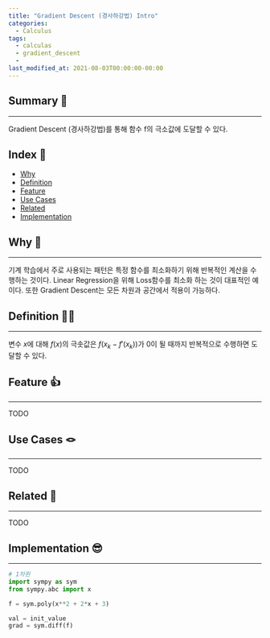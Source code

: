 ```yaml
---
title: "Gradient Descent (경사하강법) Intro"
categories:
  - Calculus
tags:
  - calculas
  - gradient_descent
  - 
last_modified_at: 2021-08-03T00:00:00-00:00
---
```



## Summary 🤙
---
Gradient Descent (경사하강법)를 통해 함수 f의 극소값에 도달할 수 있다.


## Index 👀       
  * [Why](#why)
  * [Definition](#definition)
  * [Feature](#feature)
  * [Use Cases](#use-cases)
  * [Related](#related)
  * [Implementation](#implementation)

## Why 🤷
---
기계 학습에서 주로 사용되는 패턴은 특정 함수를 최소화하기 위해 반복적인 계산을 수행하는 것이다. Linear Regression을 위해 Loss함수를 최소화 하는 것이 대표적인 예이다. 
또한 Gradient Descent는 모든 차원과 공간에서 적용이 가능하다. 



## Definition 🧑‍🏫
---
변수 $x$에 대해 $f(x)$의 극솟값은 $f(x_k-f'(x_k))$가 0이 될 때까지 반복적으로 수행하면 도달할 수 있다.


## Feature 👍
---
TODO 


## Use Cases 🪢
---
TODO  


## Related 🧶
---
TODO 


## Implementation 😎
---
```python
# 1차원
import sympy as sym
from sympy.abc import x

f = sym.poly(x**2 + 2*x + 3)

val = init_value
grad = sym.diff(f)
```